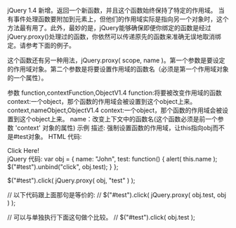 jQuery 1.4 新增。返回一个新函数，并且这个函数始终保持了特定的作用域。
当有事件处理函数要附加到元素上，但他们的作用域实际是指向另一个对象时，这个方法最有用了。此外，最妙的是，jQuery能够确保即便你绑定的函数是经过jQuery.proxy()处理过的函数，你依然可以传递原先的函数来准确无误地取消绑定。请参考下面的例子。

这个函数还有另一种用法，jQuery.proxy( scope, name )。第一个参数是要设定的作用域对象。第二个参数是将要设置作用域的函数名（必须是第一个作用域对象的一个属性）。

参数
function,contextFunction,ObjectV1.4
function:将要被改变作用域的函数
context:一个object，那个函数的作用域会被设置到这个object上来。
context,nameObject,ObjectV1.4
context:一个object，那个函数的作用域会被设置到这个object上来。
name：改变上下文中的函数名(这个函数必须是前一个参数 'context' 对象的属性)
示例
 描述:
强制设置函数的作用域，让this指向obj而不是#test对象。
HTML 代码:
<div id="test">Click Here!</div>
jQuery 代码:
var obj = {
  name: "John",
  test: function() {
    alert( this.name );
    $("#test").unbind("click", obj.test);
  }
};

$("#test").click( jQuery.proxy( obj, "test" ) );

// 以下代码跟上面那句是等价的:
// $("#test").click( jQuery.proxy( obj.test, obj ) );

// 可以与单独执行下面这句做个比较。
// $("#test").click( obj.test );
